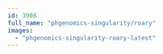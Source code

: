 ```yaml
---
id: 3908
full_name: "phgenomics-singularity/roary"
images: 
  - "phgenomics-singularity-roary-latest"
---
```

